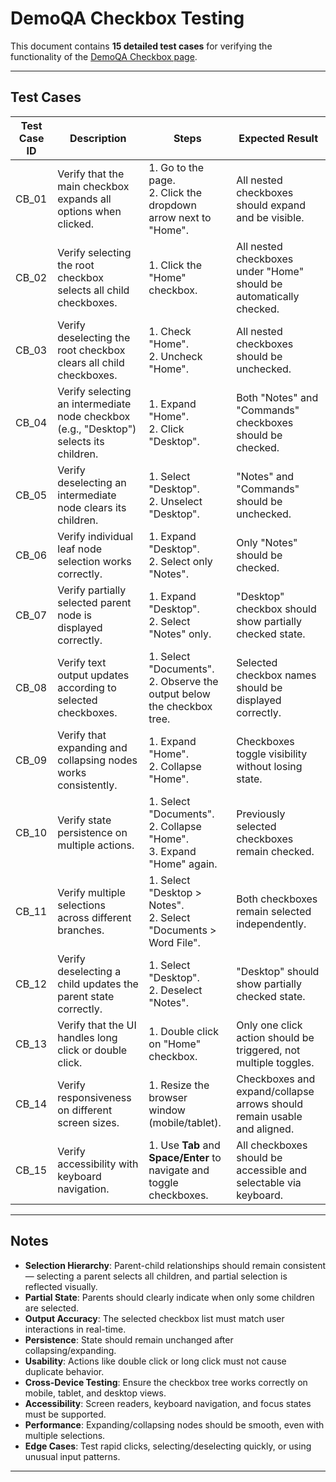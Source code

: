 # DemoQA Checkbox Testing

This document contains **15 detailed test cases** for verifying the functionality of the [DemoQA Checkbox page](https://demoqa.com/checkbox).

---

## Test Cases

| Test Case ID | Description | Steps | Expected Result |
|--------------|-------------|-------|-----------------|
| CB_01 | Verify that the main checkbox expands all options when clicked. | 1. Go to the page. <br> 2. Click the dropdown arrow next to "Home". | All nested checkboxes should expand and be visible. |
| CB_02 | Verify selecting the root checkbox selects all child checkboxes. | 1. Click the "Home" checkbox. | All nested checkboxes under "Home" should be automatically checked. |
| CB_03 | Verify deselecting the root checkbox clears all child checkboxes. | 1. Check "Home". <br> 2. Uncheck "Home". | All nested checkboxes should be unchecked. |
| CB_04 | Verify selecting an intermediate node checkbox (e.g., "Desktop") selects its children. | 1. Expand "Home". <br> 2. Click "Desktop". | Both "Notes" and "Commands" checkboxes should be checked. |
| CB_05 | Verify deselecting an intermediate node clears its children. | 1. Select "Desktop". <br> 2. Unselect "Desktop". | "Notes" and "Commands" should be unchecked. |
| CB_06 | Verify individual leaf node selection works correctly. | 1. Expand "Desktop". <br> 2. Select only "Notes". | Only "Notes" should be checked. |
| CB_07 | Verify partially selected parent node is displayed correctly. | 1. Expand "Desktop". <br> 2. Select "Notes" only. | "Desktop" checkbox should show partially checked state. |
| CB_08 | Verify text output updates according to selected checkboxes. | 1. Select "Documents". <br> 2. Observe the output below the checkbox tree. | Selected checkbox names should be displayed correctly. |
| CB_09 | Verify that expanding and collapsing nodes works consistently. | 1. Expand "Home". <br> 2. Collapse "Home". | Checkboxes toggle visibility without losing state. |
| CB_10 | Verify state persistence on multiple actions. | 1. Select "Documents". <br> 2. Collapse "Home". <br> 3. Expand "Home" again. | Previously selected checkboxes remain checked. |
| CB_11 | Verify multiple selections across different branches. | 1. Select "Desktop > Notes". <br> 2. Select "Documents > Word File". | Both checkboxes remain selected independently. |
| CB_12 | Verify deselecting a child updates the parent state correctly. | 1. Select "Desktop". <br> 2. Deselect "Notes". | "Desktop" should show partially checked state. |
| CB_13 | Verify that the UI handles long click or double click. | 1. Double click on "Home" checkbox. | Only one click action should be triggered, not multiple toggles. |
| CB_14 | Verify responsiveness on different screen sizes. | 1. Resize the browser window (mobile/tablet). | Checkboxes and expand/collapse arrows should remain usable and aligned. |
| CB_15 | Verify accessibility with keyboard navigation. | 1. Use **Tab** and **Space/Enter** to navigate and toggle checkboxes. | All checkboxes should be accessible and selectable via keyboard. |

---

## Notes

-  **Selection Hierarchy**: Parent-child relationships should remain consistent — selecting a parent selects all children, and partial selection is reflected visually.  
-  **Partial State**: Parents should clearly indicate when only some children are selected.  
-  **Output Accuracy**: The selected checkbox list must match user interactions in real-time.  
-  **Persistence**: State should remain unchanged after collapsing/expanding.  
-  **Usability**: Actions like double click or long click must not cause duplicate behavior.  
-  **Cross-Device Testing**: Ensure the checkbox tree works correctly on mobile, tablet, and desktop views.  
-  **Accessibility**: Screen readers, keyboard navigation, and focus states must be supported.  
-  **Performance**: Expanding/collapsing nodes should be smooth, even with multiple selections.  
-  **Edge Cases**: Test rapid clicks, selecting/deselecting quickly, or using unusual input patterns.  

---


